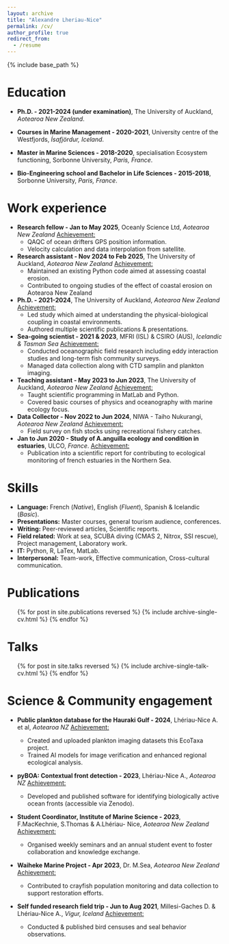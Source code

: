 ```yaml
---
layout: archive
title: "Alexandre Lheriau-Nice"
permalink: /cv/
author_profile: true
redirect_from:
  - /resume
---
```


{% include base_path %}

Education
======
* **Ph.D. - 2021-2024 (under examination)**, The University of Auckland, _Aotearoa New Zealand_.

* **Courses in Marine Management - 2020-2021**, University centre of the Westfjords, _Ísafjördur, Iceland_.

* **Master in Marine Sciences - 2018-2020**, specialisation Ecosystem functioning, Sorbonne University, _Paris, France_.

* **Bio-Engineering school and Bachelor in Life Sciences - 2015-2018**, Sorbonne University, _Paris, France_.

Work experience
======
* **Research fellow - Jan to May 2025**, Oceanly Science Ltd, _Aotearoa New Zealand_
  <u>Achievement:</u>
    - QAQC of ocean drifters GPS position information.
    - Velocity calculation and data interpolation from satellite.
* **Research assistant - Nov 2024 to Feb 2025**, The University of Auckland, _Aotearoa New Zealand_
  <u>Achievement:</u>
    - Maintained an existing Python code aimed at assessing coastal erosion.
    - Contributed to ongoing studies of the effect of coastal erosion on Aotearoa New Zealand
* **Ph.D. - 2021-2024**, The University of Auckland, _Aotearoa New Zealand_
  <u>Achievement:</u>
    - Led study which aimed at understanding the physical-biological coupling in coastal environments.
    - Authored multiple scientific publications & presentations.
* **Sea-going scientist - 2021 & 2023**, MFRI (ISL) & CSIRO (AUS), _Icelandic & Tasman Sea_
  <u>Achievement:</u>
    - Conducted oceanographic field research including eddy interaction studies and long-term fish community surveys.
    - Managed data collection along with CTD samplin and plankton imaging.
* **Teaching assistant - May 2023 to Jun 2023**, The University of Auckland, _Aotearoa New Zealand_
  <u>Achievement:</u>
    - Taught scientific programming in MatLab and Python.
    - Covered basic courses of physics and oceanography with marine ecology focus.
* **Data Collector - Nov 2022 to Jun 2024**, NIWA - Taiho Nukurangi, _Aotearoa New Zealand_
  <u>Achievement:</u>
    - Field survey on fish stocks using recreational fishery catches.
* **Jan to Jun 2020 - Study of A.anguilla ecology and condition in estuaries**, ULCO, _France_.
  <u>Achievement:</u>
    - Publication into a scientific report for contributing to ecological monitoring of french estuaries in the Northern Sea.
  
Skills
======
* **Language:** French (_Native_), English (_Fluent_), Spanish & Icelandic (_Basic_).
* **Presentations:** Master courses, general tourism audience, conferences.
* **Writing:** Peer-reviewed articles, Scientific reports.
* **Field related:** Work at sea, SCUBA diving (CMAS 2, Nitrox, SSI rescue), Project management,
Laboratory work.
* **IT:** Python, R, LaTex, MatLab.
* **Interpersonal:** Team-work, Effective communication, Cross-cultural communication.

Publications
======
  <ul>{% for post in site.publications reversed %}
    {% include archive-single-cv.html %}
  {% endfor %}</ul>

Talks
======
  <ul>{% for post in site.talks reversed %}
    {% include archive-single-talk-cv.html  %}
  {% endfor %}</ul>
  
<!---
Teaching
======
  <ul>{% for post in site.teaching reversed %}
    {% include archive-single-cv.html %}
  {% endfor %}</ul>
--->

Science & Community engagement
======
* **Public plankton database for the Hauraki Gulf - 2024**, Lhériau-Nice A. et al, _Aotearoa NZ_
  <u>Achievement:</u>
  - Created and uploaded plankton imaging datasets this EcoTaxa project.
  - Trained AI models for image verification and enhanced regional ecological analysis.

* **pyBOA: Contextual front detection - 2023**, Lhériau-Nice A., _Aotearoa NZ_
  <u>Achievement:</u>
    - Developed and published software for identifying biologically active ocean fronts (accessible via Zenodo).

* **Student Coordinator, Institute of Marine Science - 2023**, F.MacKechnie, S.Thomas & A.Lhériau-
Nice, _Aotearoa New Zealand_
  <u>Achievement:</u>
    - Organised weekly seminars and an annual student event to foster collaboration and knowledge exchange.

* **Waiheke Marine Project - Apr 2023**, Dr. M.Sea, _Aotearoa New Zealand_
  <u>Achievement:</u>
    - Contributed to crayfish population monitoring and data collection to support restoration efforts.

* **Self funded research field trip - Jun to Aug 2021**, Millesi-Gaches D. & Lhériau-Nice A., _Vigur,
Iceland_
  <u>Achievement:</u>
    - Conducted & published bird censuses and seal behavior observations.